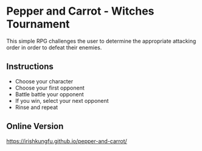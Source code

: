 # Pepper and Carrot - Witches Tournament

This simple RPG challenges the user to determine the appropriate attacking order in order to defeat their enemies.

## Instructions

* Choose your character
* Choose your first opponent
* Battle battle your opponent
* If you win, select your next opponent
* Rinse and repeat

## Online Version

https://irishkungfu.github.io/pepper-and-carrot/
